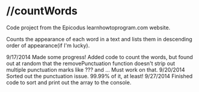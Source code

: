 //countWords
=

Code project from the Epicodus learnhowtoprogram.com website.

Counts the appearance of each word in a text and lists them in descending order of appearance(if I'm lucky).

9/17/2014 Made some progress! Added code to count the words, but found out at random that the removePunctuation function doesn't strip out multiple punctuation marks like ??? and ...
Must work on that.
9/20/2014 Sorted out the punctuation issue. 99.99% of it, at least!
9/27/2014 Finished code to sort and print out the array to the console.
